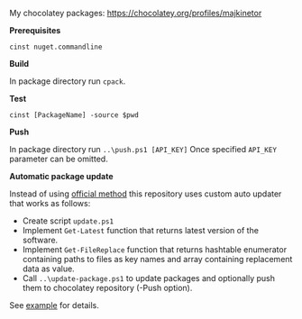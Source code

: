 My chocolatey packages:
https://chocolatey.org/profiles/majkinetor


**Prerequisites**

`cinst nuget.commandline`

**Build**

In package directory run `cpack`.

**Test**

`cinst [PackageName] -source $pwd`

**Push**

In package directory run `..\push.ps1 [API_KEY]` Once specified `API_KEY` parameter can be omitted.

**Automatic package update**

Instead of using [official method](https://github.com/chocolatey/choco/wiki/AutomaticPackages) this repository uses custom auto updater that works as follows:

- Create script `update.ps1`
- Implement `Get-Latest` function that returns latest version of the software.
- Implement `Get-FileReplace` function that returns hashtable enumerator containing paths to files as key names and array containing replacement data as value.
- Call `..\update-package.ps1` to update packages and optionally push them to chocolatey repository (-Push option).


See [example](https://github.com/majkinetor/chocolatey/blob/master/copyq/update.ps1) for details.
